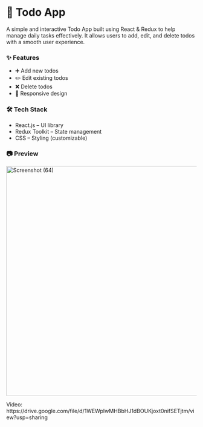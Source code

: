 <h1>📌 Todo App</h1>
<p>A simple and interactive Todo App built using React & Redux to help manage daily tasks effectively.
It allows users to add, edit, and delete todos with a smooth user experience.</p>
<h3>✨ Features</h3>
<ul>
  <li>➕ Add new todos</li>
  <li>✏️ Edit existing todos</li>
  <li>❌ Delete todos</li>
  <li>📱 Responsive design</li>
</ul>
<h3>🛠️ Tech Stack</h3>

<ul>
  <li>React.js – UI library</li>
  <li>Redux Toolkit – State management</li>
  <li>CSS – Styling (customizable)</li>
</ul>
<h3>📷 Preview</h3>

<img width="1365" height="608" alt="Screenshot (64)" src="https://github.com/user-attachments/assets/10de9079-3b06-4941-9183-7447662755f5" />

<p>Video: https://drive.google.com/file/d/1WEWpIwMHBbHJ1dBOUKjoxt0nifSETjtm/view?usp=sharing </p>

